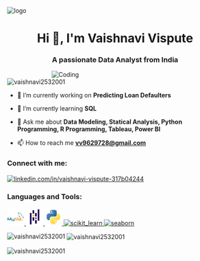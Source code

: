![logo](https://unite.un.org/sites/unite.un.org/files/styles/panopoly_image_original/public/pages/analytics-banner_1.png)


<!--
**Vaishnavi2532001/Vaishnavi2532001** is a ✨ _special_ ✨ repository because its `README.md` (this file) appears on your GitHub profile.

Here are some ideas to get you started:

- 🔭 I’m currently working on ...
- 🌱 I’m currently learning ...
- 👯 I’m looking to collaborate on ...
- 🤔 I’m looking for help with ...
- 💬 Ask me about ...
- 📫 How to reach me: ...
- 😄 Pronouns: ...
- ⚡ Fun fact: ...
-->

<h1 align="center">Hi 👋, I'm Vaishnavi Vispute</h1>
<h3 align="center">A passionate Data Analyst from India</h3>
<img align="right"alt="Coding"width="400"src="https://camo.githubusercontent.com/6f5e3ead776bc722fbfc3da2c8b1454a7a5f27a07b34c0ced075f90a6c25a3be/68747470733a2f2f6d69726f2e6d656469756d2e636f6d2f6d61782f313630302f302a4b32574c4d5445784c79696461374f522e676966")

<p align="left"> <img src="https://komarev.com/ghpvc/?username=vaishnavi2532001&label=Profile%20views&color=0e75b6&style=flat" alt="vaishnavi2532001" /> </p>

- 🔭 I’m currently working on **Predicting Loan Defaulters**

- 🌱 I’m currently learning **SQL**

- 💬 Ask me about **Data Modeling, Statical Analysis, Python Programming, R Programming, Tableau, Power BI**

- 📫 How to reach me **vv9629728@gmail.com**

<h3 align="left">Connect with me:</h3>
<p align="left">
<a href="https://linkedin.com/in/linkedin.com/in/vaishnavi-vispute-317b04244" target="blank"><img align="center" src="https://raw.githubusercontent.com/rahuldkjain/github-profile-readme-generator/master/src/images/icons/Social/linked-in-alt.svg" alt="linkedin.com/in/vaishnavi-vispute-317b04244" height="30" width="40" /></a>
</p>

<h3 align="left">Languages and Tools:</h3>
<p align="left"> <a href="https://www.mysql.com/" target="_blank" rel="noreferrer"> <img src="https://raw.githubusercontent.com/devicons/devicon/master/icons/mysql/mysql-original-wordmark.svg" alt="mysql" width="40" height="40"/> </a> <a href="https://pandas.pydata.org/" target="_blank" rel="noreferrer"> <img src="https://raw.githubusercontent.com/devicons/devicon/2ae2a900d2f041da66e950e4d48052658d850630/icons/pandas/pandas-original.svg" alt="pandas" width="40" height="40"/> </a> <a href="https://www.python.org" target="_blank" rel="noreferrer"> <img src="https://raw.githubusercontent.com/devicons/devicon/master/icons/python/python-original.svg" alt="python" width="40" height="40"/> </a> <a href="https://scikit-learn.org/" target="_blank" rel="noreferrer"> <img src="https://upload.wikimedia.org/wikipedia/commons/0/05/Scikit_learn_logo_small.svg" alt="scikit_learn" width="40" height="40"/> </a> <a href="https://seaborn.pydata.org/" target="_blank" rel="noreferrer"> <img src="https://seaborn.pydata.org/_images/logo-mark-lightbg.svg" alt="seaborn" width="40" height="40"/> </a> </p>

<p><img align="left" src="https://github-readme-stats.vercel.app/api/top-langs?username=vaishnavi2532001&show_icons=true&locale=en&layout=compact" alt="vaishnavi2532001" /></p>

<p>&nbsp;<img align="center" src="https://github-readme-stats.vercel.app/api?username=vaishnavi2532001&show_icons=true&locale=en" alt="vaishnavi2532001" /></p>

<p><img align="center" src="https://github-readme-streak-stats.herokuapp.com/?user=vaishnavi2532001&" alt="vaishnavi2532001" /></p>
